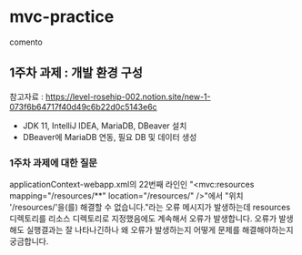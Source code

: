 # mvc-practice
comento 

## 1주차 과제 : 개발 환경 구성
 참고자료 : https://level-rosehip-002.notion.site/new-1-073f6b64717f40d49c6b22d0c5143e6c
- JDK 11, IntelliJ IDEA, MariaDB, DBeaver 설치
- DBeaver에 MariaDB 연동, 필요 DB 및 데이터 생성



### 1주차 과제에 대한 질문
applicationContext-webapp.xml의 22번째 라인인 "<mvc:resources mapping="/resources/**" location="/resources/" />"에서 "위치 '/resources/'을(를) 해결할 수 없습니다."라는 오류 메시지가 발생하는데 resources디렉토리를 리소스 디렉토리로 지정했음에도 계속해서 오류가 발생합니다. 오류가 발생해도 실행결과는 잘 나타나긴하나 왜 오류가 발생하는지 어떻게 문제를 해결해야하는지 궁금합니다. 
